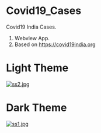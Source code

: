 # Covid19_Cases
Covid19 India Cases.
1) Webview App.
2) Based on https://covid19india.org
# Light Theme
[![ss2.jpg](https://i.postimg.cc/sfGFqwhw/ss2.jpg)](https://postimg.cc/8sGnrdw6)
# Dark Theme
[![ss1.jpg](https://i.postimg.cc/hvfYBPvX/ss1.jpg)](https://postimg.cc/y3CjhKFK)
